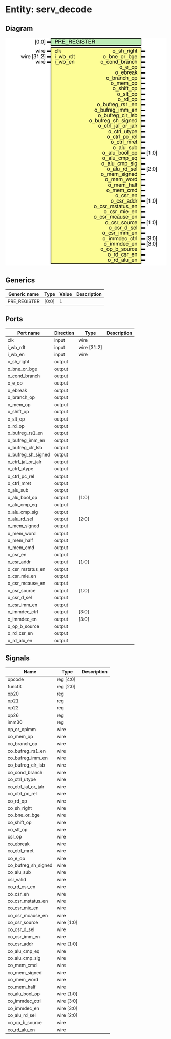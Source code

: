 # Entity: serv_decode

## Diagram

![Diagram](serv_decode.svg "Diagram")
## Generics

| Generic name | Type  | Value | Description |
| ------------ | ----- | ----- | ----------- |
| PRE_REGISTER | [0:0] | 1     |             |
## Ports

| Port name          | Direction | Type        | Description |
| ------------------ | --------- | ----------- | ----------- |
| clk                | input     | wire        |             |
| i_wb_rdt           | input     | wire [31:2] |             |
| i_wb_en            | input     | wire        |             |
| o_sh_right         | output    |             |             |
| o_bne_or_bge       | output    |             |             |
| o_cond_branch      | output    |             |             |
| o_e_op             | output    |             |             |
| o_ebreak           | output    |             |             |
| o_branch_op        | output    |             |             |
| o_mem_op           | output    |             |             |
| o_shift_op         | output    |             |             |
| o_slt_op           | output    |             |             |
| o_rd_op            | output    |             |             |
| o_bufreg_rs1_en    | output    |             |             |
| o_bufreg_imm_en    | output    |             |             |
| o_bufreg_clr_lsb   | output    |             |             |
| o_bufreg_sh_signed | output    |             |             |
| o_ctrl_jal_or_jalr | output    |             |             |
| o_ctrl_utype       | output    |             |             |
| o_ctrl_pc_rel      | output    |             |             |
| o_ctrl_mret        | output    |             |             |
| o_alu_sub          | output    |             |             |
| o_alu_bool_op      | output    | [1:0]       |             |
| o_alu_cmp_eq       | output    |             |             |
| o_alu_cmp_sig      | output    |             |             |
| o_alu_rd_sel       | output    | [2:0]       |             |
| o_mem_signed       | output    |             |             |
| o_mem_word         | output    |             |             |
| o_mem_half         | output    |             |             |
| o_mem_cmd          | output    |             |             |
| o_csr_en           | output    |             |             |
| o_csr_addr         | output    | [1:0]       |             |
| o_csr_mstatus_en   | output    |             |             |
| o_csr_mie_en       | output    |             |             |
| o_csr_mcause_en    | output    |             |             |
| o_csr_source       | output    | [1:0]       |             |
| o_csr_d_sel        | output    |             |             |
| o_csr_imm_en       | output    |             |             |
| o_immdec_ctrl      | output    | [3:0]       |             |
| o_immdec_en        | output    | [3:0]       |             |
| o_op_b_source      | output    |             |             |
| o_rd_csr_en        | output    |             |             |
| o_rd_alu_en        | output    |             |             |
## Signals

| Name                | Type       | Description |
| ------------------- | ---------- | ----------- |
| opcode              | reg [4:0]  |             |
| funct3              | reg [2:0]  |             |
| op20                | reg        |             |
| op21                | reg        |             |
| op22                | reg        |             |
| op26                | reg        |             |
| imm30               | reg        |             |
| op_or_opimm         | wire       |             |
| co_mem_op           | wire       |             |
| co_branch_op        | wire       |             |
| co_bufreg_rs1_en    | wire       |             |
| co_bufreg_imm_en    | wire       |             |
| co_bufreg_clr_lsb   | wire       |             |
| co_cond_branch      | wire       |             |
| co_ctrl_utype       | wire       |             |
| co_ctrl_jal_or_jalr | wire       |             |
| co_ctrl_pc_rel      | wire       |             |
| co_rd_op            | wire       |             |
| co_sh_right         | wire       |             |
| co_bne_or_bge       | wire       |             |
| co_shift_op         | wire       |             |
| co_slt_op           | wire       |             |
| csr_op              | wire       |             |
| co_ebreak           | wire       |             |
| co_ctrl_mret        | wire       |             |
| co_e_op             | wire       |             |
| co_bufreg_sh_signed | wire       |             |
| co_alu_sub          | wire       |             |
| csr_valid           | wire       |             |
| co_rd_csr_en        | wire       |             |
| co_csr_en           | wire       |             |
| co_csr_mstatus_en   | wire       |             |
| co_csr_mie_en       | wire       |             |
| co_csr_mcause_en    | wire       |             |
| co_csr_source       | wire [1:0] |             |
| co_csr_d_sel        | wire       |             |
| co_csr_imm_en       | wire       |             |
| co_csr_addr         | wire [1:0] |             |
| co_alu_cmp_eq       | wire       |             |
| co_alu_cmp_sig      | wire       |             |
| co_mem_cmd          | wire       |             |
| co_mem_signed       | wire       |             |
| co_mem_word         | wire       |             |
| co_mem_half         | wire       |             |
| co_alu_bool_op      | wire [1:0] |             |
| co_immdec_ctrl      | wire [3:0] |             |
| co_immdec_en        | wire [3:0] |             |
| co_alu_rd_sel       | wire [2:0] |             |
| co_op_b_source      | wire       |             |
| co_rd_alu_en        | wire       |             |
